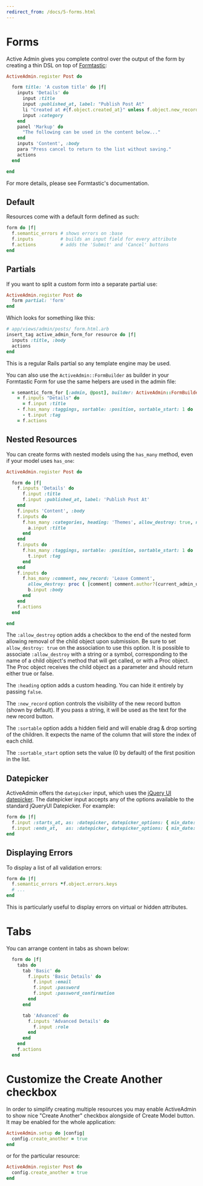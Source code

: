 ```yaml
---
redirect_from: /docs/5-forms.html
---
```


# Forms

Active Admin gives you complete control over the output of the form by creating
a thin DSL on top of [Formtastic](https://github.com/justinfrench/formtastic):

```ruby
ActiveAdmin.register Post do

  form title: 'A custom title' do |f|
    inputs 'Details' do
      input :title
      input :published_at, label: "Publish Post At"
      li "Created at #{f.object.created_at}" unless f.object.new_record?
      input :category
    end
    panel 'Markup' do
      "The following can be used in the content below..."
    end
    inputs 'Content', :body
    para "Press cancel to return to the list without saving."
    actions
  end

end
```

For more details, please see Formtastic's documentation.

## Default

Resources come with a default form defined as such:

```ruby
form do |f|
  f.semantic_errors # shows errors on :base
  f.inputs          # builds an input field for every attribute
  f.actions         # adds the 'Submit' and 'Cancel' buttons
end
```

## Partials

If you want to split a custom form into a separate partial use:

```ruby
ActiveAdmin.register Post do
  form partial: 'form'
end
```

Which looks for something like this:

```ruby
# app/views/admin/posts/_form.html.arb
insert_tag active_admin_form_for resource do |f|
  inputs :title, :body
  actions
end
```

This is a regular Rails partial so any template engine may be used.

You can also use the `ActiveAdmin::FormBuilder` as builder in your Formtastic Form for use the same helpers are used in the admin file:

```ruby
  = semantic_form_for [:admin, @post], builder: ActiveAdmin::FormBuilder do |f|
    = f.inputs "Details" do
      = f.input :title
    - f.has_many :taggings, sortable: :position, sortable_start: 1 do |t|
      - t.input :tag
    = f.actions

```

## Nested Resources

You can create forms with nested models using the `has_many` method, even if your model uses `has_one`:

```ruby
ActiveAdmin.register Post do

  form do |f|
    f.inputs 'Details' do
      f.input :title
      f.input :published_at, label: 'Publish Post At'
    end
    f.inputs 'Content', :body
    f.inputs do
      f.has_many :categories, heading: 'Themes', allow_destroy: true, new_record: false do |a|
        a.input :title
      end
    end
    f.inputs do
      f.has_many :taggings, sortable: :position, sortable_start: 1 do |t|
        t.input :tag
      end
    end
    f.inputs do
      f.has_many :comment, new_record: 'Leave Comment',
        allow_destroy: proc { |comment| comment.author?(current_admin_user) } do |b|
        b.input :body
      end
    end
    f.actions
  end

end
```

The `:allow_destroy` option adds a checkbox to the end of the nested form allowing
removal of the child object upon submission. Be sure to set `allow_destroy: true`
on the association to use this option. It is possible to associate `:allow_destroy` with a string or a symbol, corresponding to the name of a child object's method that will get called, or with a Proc object. The Proc object receives the child object as a parameter and should return either true or false.

The `:heading` option adds a custom heading. You can hide it entirely by passing `false`.

The `:new_record` option controls the visibility of the new record button (shown by default).
If you pass a string, it will be used as the text for the new record button.

The `:sortable` option adds a hidden field and will enable drag & drop sorting of the children. It
expects the name of the column that will store the index of each child.

The `:sortable_start` option sets the value (0 by default) of the first position in the list.

## Datepicker

ActiveAdmin offers the `datepicker` input, which uses the [jQuery UI datepicker](http://jqueryui.com/datepicker/).
The datepicker input accepts any of the options available to the standard jQueryUI Datepicker. For example:

```ruby
form do |f|
  f.input :starts_at, as: :datepicker, datepicker_options: { min_date: "2013-10-8",        max_date: "+3D" }
  f.input :ends_at,   as: :datepicker, datepicker_options: { min_date: 3.days.ago.to_date, max_date: "+1W +5D" }
end
```

## Displaying Errors

To display a list of all validation errors:

```ruby
form do |f|
  f.semantic_errors *f.object.errors.keys
  # ...
end
```

This is particularly useful to display errors on virtual or hidden attributes.

# Tabs

You can arrange content in tabs as shown below:

```ruby
  form do |f|
    tabs do
      tab 'Basic' do
        f.inputs 'Basic Details' do
          f.input :email
          f.input :password
          f.input :password_confirmation
        end
      end

      tab 'Advanced' do
        f.inputs 'Advanced Details' do
          f.input :role
        end
      end
    end
    f.actions
  end
```

# Customize the Create Another checkbox

In order to simplify creating multiple resources you may enable ActiveAdmin to show nice "Create Another" checkbox alongside of Create Model
button. It may be enabled for the whole application:

```ruby
ActiveAdmin.setup do |config|
  config.create_another = true
end
```

or for the particular resource:

```ruby
ActiveAdmin.register Post do
  config.create_another = true
end
```
